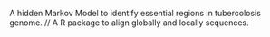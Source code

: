 A hidden Markov Model to identify essential regions in tubercolosis genome. //
A R package to align globally and locally sequences.
